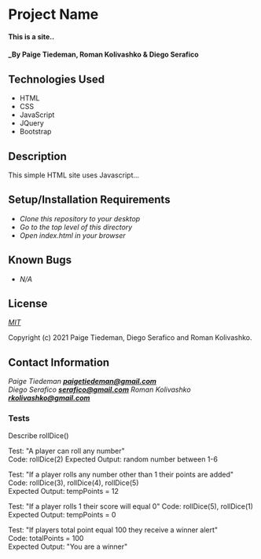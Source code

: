 # Project Name

#### This is a site..

#### _By Paige Tiedeman, Roman Kolivashko & Diego Serafico

## Technologies Used

* HTML
* CSS
* JavaScript
* JQuery
* Bootstrap

## Description

This simple HTML site uses Javascript...

## Setup/Installation Requirements

* _Clone this repository to your desktop_
* _Go to the top level of this directory_
* _Open index.html in your browser_

## Known Bugs

* _N/A_

## License

_[MIT](https://opensource.org/licenses/MIT)_

Copyright (c) 2021 Paige Tiedeman, Diego Serafico and Roman Kolivashko.

## Contact Information

_Paige Tiedeman **paigetiedeman@gmail.com**_  
_Diego Serafico **serafico@gmail.com**_
_Roman Kolivashko **rkolivashko@gmail.com**_

### Tests

Describe rollDice() 

Test: "A player can roll any number"  
Code:  rollDice(2)
Expected Output: random number between 1-6

Test: "If a player rolls any number other than 1 their points are added"  
Code: rollDice(3), rollDice(4), rollDice(5)  
Expected Output: tempPoints = 12

Test: "If a player rolls 1 their score will equal 0" 
Code: rollDice(5), rollDice(1)  
Expected Output: tempPoints = 0  

Test: "If players total point equal 100 they receive a winner alert"  
Code: totalPoints = 100  
Expected Output: "You are a winner"  


